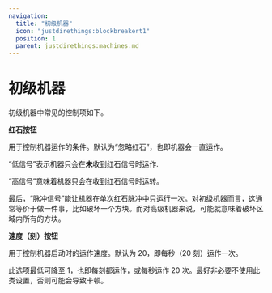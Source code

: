 ```yaml
---
navigation:
  title: "初级机器"
  icon: "justdirethings:blockbreakert1"
  position: 1
  parent: justdirethings:machines.md
---
```


# 初级机器

初级机器中常见的控制项如下。

**红石按钮**

用于控制机器运作的条件。默认为“忽略红石”，也即机器会一直运作。

“低信号”表示机器只会在**未**收到红石信号时运作.

“高信号”意味着机器只会在收到红石信号时运转。

最后，“脉冲信号”能让机器在单次红石脉冲中只运行一次。对初级机器而言，这通常等价于做一件事，比如破坏一个方块。而对高级机器来说，可能就意味着破坏区域内所有的方块。

**速度（刻）按钮**

用于控制机器启动时的运作速度。默认为 20，即每秒（20 刻）运作一次。

此选项最低可降至 1，也即每刻都运作，或每秒运作 20 次。最好非必要不使用此类设置，否则可能会导致卡顿。

